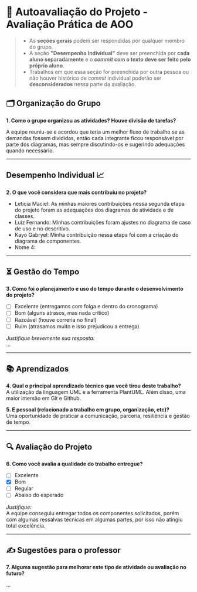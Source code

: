 # 🧠 Autoavaliação do Projeto - Avaliação Prática de AOO

> - As **seções gerais** podem ser respondidas por qualquer membro do grupo.
> - A seção **"Desempenho Individual"** deve ser preenchida por **cada aluno separadamente** e o **_commit_ com o texto deve ser feito pelo próprio aluno**.
> - Trabalhos em que essa seção for preenchida por outra pessoa ou não houver histórico de _commit_ individual poderão ser **desconsiderados** nessa parte da avaliação.

## 🗂️ Organização do Grupo
**1. Como o grupo organizou as atividades? Houve divisão de tarefas?**

A equipe reuniu-se e acordou que teria um melhor fluxo de trabalho se as demandas fossem divididas, então cada integrante ficou responsável por parte dos diagramas, mas sempre discutindo-os e sugerindo adequações quando necessário.

---

## Desempenho Individual 📈
**2. O que você considera que mais contribuiu no projeto?**

- Leticia Maciel: As minhas maiores contribuições nessa segunda etapa do projeto foram as adequações dos diagramas de atividade e de classes.  
- Luiz Fernando: Minhas contribuições foram ajustes no diagrama de caso de uso e no descritivo. 
- Kayo Gabryel: Minha contribuição nessa etapa foi com a criação do diagrama de componentes.
- Nome 4: 

---

## ⏳ Gestão do Tempo
**3. Como foi o planejamento e uso do tempo durante o desenvolvimento do projeto?**

- [ ] Excelente (entregamos com folga e dentro do cronograma)
- [ ] Bom (alguns atrasos, mas nada crítico)
- [ ] Razoável (houve correria no final)
- [ ] Ruim (atrasamos muito e isso prejudicou a entrega)

_Justifique brevemente sua resposta:_  
...

---

## 📚 Aprendizados
**4. Qual o principal aprendizado técnico que você tirou deste trabalho?**  
A utilização da linguagem UML e a ferramenta PlantUML. Além disso, uma maior imersão em Git e Github.

**5. E pessoal (relacionado a trabalho em grupo, organização, etc)?**  
Uma oportunidade de praticar a comunicação, parceria, resiliência e gestão de tempo.

---

## 🔍 Avaliação do Projeto
**6. Como você avalia a qualidade do trabalho entregue?**

- [ ] Excelente
- [x] Bom
- [ ] Regular
- [ ] Abaixo do esperado

_Justifique:_  
A equipe conseguiu entregar todos os componentes solicitados, porém com algumas ressalvas técnicas em algumas partes, por isso não atingiu total excelência.

---

## ✍️ Sugestões para o professor
**7. Alguma sugestão para melhorar este tipo de atividade ou avaliação no futuro?**  

...
